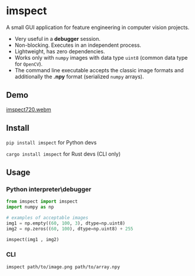 # imspect
A small GUI application for feature engineering in computer vision projects.

- Very useful in a **debugger** session.
- Non-blocking. Executes in an independent process.
- Lightweight, has zero dependencies.
- Works only with `numpy` images with data type `uint8`
 (common data type for `OpenCV`).
- The command line executable accepts the classic image formats
  and additionally the **.npy** format (serialized `numpy` arrays).

## Demo

[imspect720.webm](https://github.com/user-attachments/assets/bc832470-941b-4e48-9f3d-e7039b3e998b)

## Install
`pip install imspect` for Python devs

`cargo install imspect` for Rust devs (CLI only)

## Usage

### Python interpreter\debugger
```Python
from imspect import imspect
import numpy as np

# examples of acceptable images
img1 = np.empty((60, 100, 3), dtype=np.uint8)
img2 = np.zeros((60, 100), dtype=np.uint8) + 255

imspect(img1 , img2)
```

### CLI
`imspect path/to/image.png path/to/array.npy`

